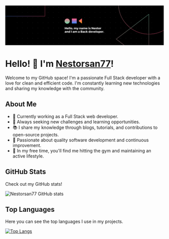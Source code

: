 ![Anurag's GitHub stats](https://github.com/nestorsan77/nestorsan77/blob/main/Banner.png)

# Hello! 👋 I'm [Nestorsan77](https://github.com/nestorsan77)!

Welcome to my GitHub space! I'm a passionate Full Stack developer with a love for clean and efficient code. I'm constantly learning new technologies and sharing my knowledge with the community.

## About Me

- 💼 Currently working as a Full Stack web developer.
- 🌱 Always seeking new challenges and learning opportunities.
- 📚 I share my knowledge through blogs, tutorials, and contributions to open-source projects.
- 🚀 Passionate about quality software development and continuous improvement.
- 💪 In my free time, you'll find me hitting the gym and maintaining an active lifestyle.

## GitHub Stats

Check out my GitHub stats!

![Nestorsan77 GitHub stats](https://github-readme-stats.vercel.app/api?username=nestorsan77&theme=ambient_gradient&show_icons=true)

## Top Languages

Here you can see the top languages I use in my projects.

[![Top Langs](https://github-readme-stats.vercel.app/api/top-langs/?username=nestorsan77&layout=donut-vertical)](https://github.com/nestorsan77/github-readme-stats)
